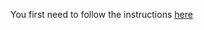 You first need to follow the instructions [here](https://randomnerdtutorials.com/raspberry-pi-zero-usb-keyboard-hid/#:~:text=4.-,Python%20Script,keyboard%20to%20the%20connected%20computer.&text=Copy%20and%20paste%20the%20next%20Python%20script%20to%20your%20Raspberry%20Pi.)
